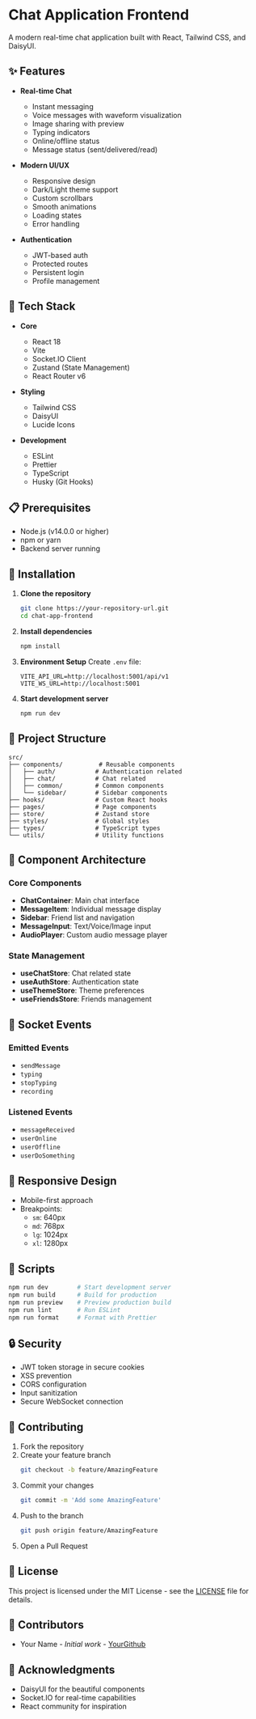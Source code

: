 # Chat Application Frontend

A modern real-time chat application built with React, Tailwind CSS, and DaisyUI.

## ✨ Features

- **Real-time Chat**
  - Instant messaging
  - Voice messages with waveform visualization
  - Image sharing with preview
  - Typing indicators
  - Online/offline status
  - Message status (sent/delivered/read)

- **Modern UI/UX**
  - Responsive design
  - Dark/Light theme support
  - Custom scrollbars
  - Smooth animations
  - Loading states
  - Error handling

- **Authentication**
  - JWT-based auth
  - Protected routes
  - Persistent login
  - Profile management

## 🔧 Tech Stack

- **Core**
  - React 18
  - Vite
  - Socket.IO Client
  - Zustand (State Management)
  - React Router v6

- **Styling**
  - Tailwind CSS
  - DaisyUI
  - Lucide Icons

- **Development**
  - ESLint
  - Prettier
  - TypeScript
  - Husky (Git Hooks)

## 📋 Prerequisites

- Node.js (v14.0.0 or higher)
- npm or yarn
- Backend server running

## 🚀 Installation

1. **Clone the repository**
   ```bash
   git clone https://your-repository-url.git
   cd chat-app-frontend
   ```

2. **Install dependencies**
   ```bash
   npm install
   ```

3. **Environment Setup**
   Create `.env` file:
   ```env
   VITE_API_URL=http://localhost:5001/api/v1
   VITE_WS_URL=http://localhost:5001
   ```

4. **Start development server**
   ```bash
   npm run dev
   ```

## 📁 Project Structure

```
src/
├── components/          # Reusable components
│   ├── auth/           # Authentication related
│   ├── chat/           # Chat related
│   ├── common/         # Common components
│   └── sidebar/        # Sidebar components
├── hooks/              # Custom React hooks
├── pages/              # Page components
├── store/              # Zustand store
├── styles/             # Global styles
├── types/              # TypeScript types
└── utils/              # Utility functions
```

## 🎨 Component Architecture

### Core Components
- **ChatContainer**: Main chat interface
- **MessageItem**: Individual message display
- **Sidebar**: Friend list and navigation
- **MessageInput**: Text/Voice/Image input
- **AudioPlayer**: Custom audio message player

### State Management
- **useChatStore**: Chat related state
- **useAuthStore**: Authentication state
- **useThemeStore**: Theme preferences
- **useFriendsStore**: Friends management

## 🔌 Socket Events

### Emitted Events
- `sendMessage`
- `typing`
- `stopTyping`
- `recording`

### Listened Events
- `messageReceived`
- `userOnline`
- `userOffline`
- `userDoSomething`

## 📱 Responsive Design

- Mobile-first approach
- Breakpoints:
  - `sm`: 640px
  - `md`: 768px
  - `lg`: 1024px
  - `xl`: 1280px

## 🎯 Scripts

```bash
npm run dev        # Start development server
npm run build      # Build for production
npm run preview    # Preview production build
npm run lint       # Run ESLint
npm run format     # Format with Prettier
```

## 🔒 Security

- JWT token storage in secure cookies
- XSS prevention
- CORS configuration
- Input sanitization
- Secure WebSocket connection

## 🤝 Contributing

1. Fork the repository
2. Create your feature branch
   ```bash
   git checkout -b feature/AmazingFeature
   ```
3. Commit your changes
   ```bash
   git commit -m 'Add some AmazingFeature'
   ```
4. Push to the branch
   ```bash
   git push origin feature/AmazingFeature
   ```
5. Open a Pull Request

## 📝 License

This project is licensed under the MIT License - see the [LICENSE](LICENSE) file for details.

## 👥 Contributors

- Your Name - *Initial work* - [YourGithub](https://github.com/yourusername)

## 🙏 Acknowledgments

- DaisyUI for the beautiful components
- Socket.IO for real-time capabilities
- React community for inspiration
